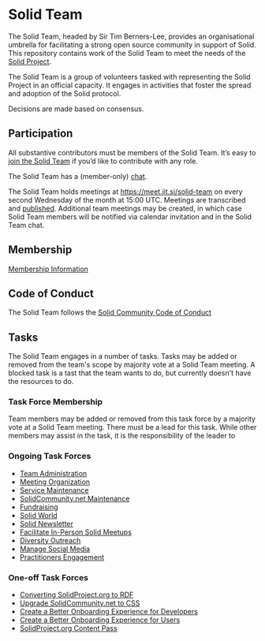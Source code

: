 # Solid Team

The Solid Team, headed by Sir Tim Berners-Lee, provides an organisational umbrella for facilitating a strong open source community in support of Solid. This repository contains work of the Solid Team to meet the needs of the [Solid Project](https://solidproject.org/).

The Solid Team is a group of volunteers tasked with representing the Solid Project in an official capacity. It engages in activities that foster the spread and adoption of the Solid protocol.

Decisions are made based on consensus.

## Participation

All substantive contributors must be members of the Solid Team. It’s easy to [join the Solid Team](https://github.com/solid/process) if you’d like to contribute with any role.

The Solid Team has a (member-only) [chat](https://gitter.im/solid/team).

The Solid Team holds meetings at <https://meet.jit.si/solid-team> on every second Wednesday of the month at 15:00 UTC. Meetings are transcribed and [published](https://github.com/solid/team/tree/main/meetings/). Additional team meetings may be created, in which case Solid Team members will be notified via calendar invitation and in the Solid Team chat.

## Membership

[Membership Information](/team.md)

## Code of Conduct

The Solid Team follows the [Solid Community Code of Conduct](https://github.com/solid/process/blob/main/code-of-conduct.md)

## Tasks

The Solid Team engages in a number of tasks. Tasks may be added or removed from the team's scope by majority vote at a Solid Team meeting. A blocked task is a tast that the team wants to do, but currently doesn't have the resources to do.

### Task Force Membership

Team members may be added or removed from this task force by a majority vote at a Solid Team meeting. There must be a lead for this task. While other members may assist in the task, it is the responsibility of the leader to

### Ongoing Task Forces

* [Team Administration](/tasks/team-administration.md)
* [Meeting Organization](/tasks/meeting-organization.md)
* [Service Maintenance](/tasks/service-maintenance.md)
* [SolidCommunity.net Maintenance](/tasks/solid-community-maintenance.md)
* [Fundraising](/tasks/fundraising.md)
* [Solid World](/tasks/solid-world.md)
* [Solid Newsletter](/tasks/solid-newsletter.md)
* [Facilitate In-Person Solid Meetups](/tasks/in-person-meetups.md)
* [Diversity Outreach](/tasks/diversity-outreach.md)
* [Manage Social Media](/tasks/manage-social-media.md)
* [Practitioners Engagement](/tasks/practitioners-engagement.md)

### One-off Task Forces

* [Converting SolidProject.org to RDF](/tasks/solid-project-rdf.md)
* [Upgrade SolidCommunity.net to CSS](/tasks/solid-community-css.md)
* [Create a Better Onboarding Experience for Developers](/tasks/developer-onboarding-experience.md)
* [Create a Better Onboarding Experience for Users](/tasks/user-onboarding-experience.md)
* [SolidProject.org Content Pass](/tasks/solid-project-content-pass.md)

